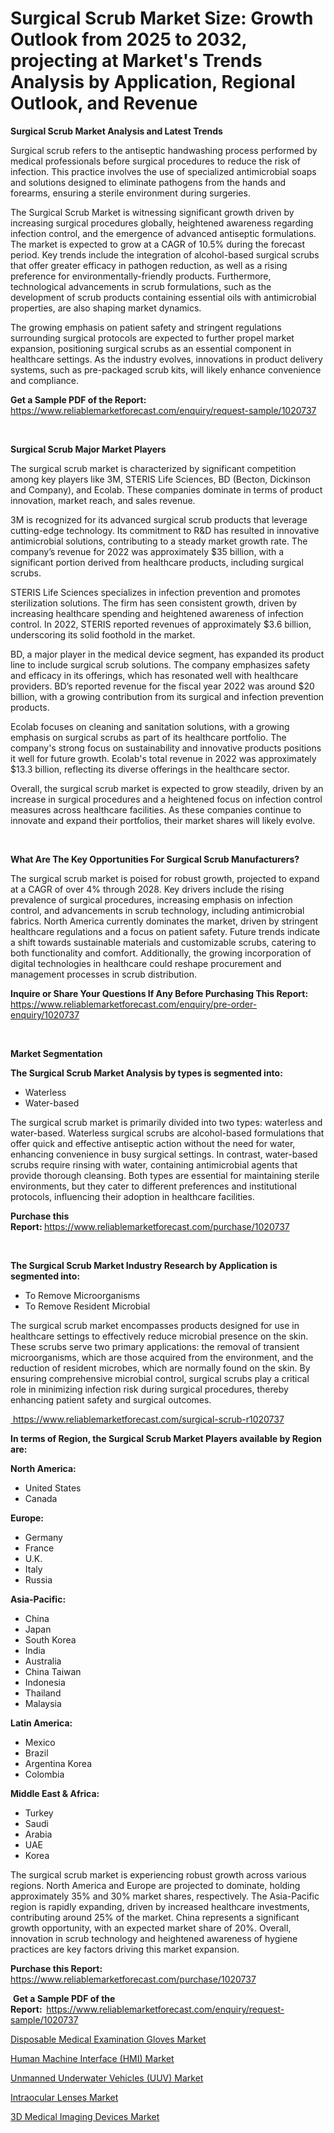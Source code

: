<p><h1>Surgical Scrub Market Size: Growth Outlook from 2025 to 2032, projecting at Market's Trends Analysis by Application, Regional Outlook, and Revenue</h1></p><p><strong>Surgical Scrub Market Analysis and Latest Trends</strong></p>
<p><p>Surgical scrub refers to the antiseptic handwashing process performed by medical professionals before surgical procedures to reduce the risk of infection. This practice involves the use of specialized antimicrobial soaps and solutions designed to eliminate pathogens from the hands and forearms, ensuring a sterile environment during surgeries. </p><p>The Surgical Scrub Market is witnessing significant growth driven by increasing surgical procedures globally, heightened awareness regarding infection control, and the emergence of advanced antiseptic formulations. The market is expected to grow at a CAGR of 10.5% during the forecast period. Key trends include the integration of alcohol-based surgical scrubs that offer greater efficacy in pathogen reduction, as well as a rising preference for environmentally-friendly products. Furthermore, technological advancements in scrub formulations, such as the development of scrub products containing essential oils with antimicrobial properties, are also shaping market dynamics. </p><p>The growing emphasis on patient safety and stringent regulations surrounding surgical protocols are expected to further propel market expansion, positioning surgical scrubs as an essential component in healthcare settings. As the industry evolves, innovations in product delivery systems, such as pre-packaged scrub kits, will likely enhance convenience and compliance.</p></p>
<p><strong>Get a Sample PDF of the Report:&nbsp;</strong> <a href="https://www.reliablemarketforecast.com/enquiry/request-sample/1020737?utm_campaign=1998&utm_medium=2&utm_source=Github&utm_content=ia&utm_term=21032025&utm_id=surgical-scrub">https://www.reliablemarketforecast.com/enquiry/request-sample/1020737</a></p>
<p>&nbsp;</p>
<p><strong>Surgical Scrub Major Market Players</strong></p>
<p><p>The surgical scrub market is characterized by significant competition among key players like 3M, STERIS Life Sciences, BD (Becton, Dickinson and Company), and Ecolab. These companies dominate in terms of product innovation, market reach, and sales revenue.</p><p>3M is recognized for its advanced surgical scrub products that leverage cutting-edge technology. Its commitment to R&D has resulted in innovative antimicrobial solutions, contributing to a steady market growth rate. The company’s revenue for 2022 was approximately $35 billion, with a significant portion derived from healthcare products, including surgical scrubs.</p><p>STERIS Life Sciences specializes in infection prevention and promotes sterilization solutions. The firm has seen consistent growth, driven by increasing healthcare spending and heightened awareness of infection control. In 2022, STERIS reported revenues of approximately $3.6 billion, underscoring its solid foothold in the market.</p><p>BD, a major player in the medical device segment, has expanded its product line to include surgical scrub solutions. The company emphasizes safety and efficacy in its offerings, which has resonated well with healthcare providers. BD’s reported revenue for the fiscal year 2022 was around $20 billion, with a growing contribution from its surgical and infection prevention products.</p><p>Ecolab focuses on cleaning and sanitation solutions, with a growing emphasis on surgical scrubs as part of its healthcare portfolio. The company's strong focus on sustainability and innovative products positions it well for future growth. Ecolab's total revenue in 2022 was approximately $13.3 billion, reflecting its diverse offerings in the healthcare sector.</p><p>Overall, the surgical scrub market is expected to grow steadily, driven by an increase in surgical procedures and a heightened focus on infection control measures across healthcare facilities. As these companies continue to innovate and expand their portfolios, their market shares will likely evolve.</p></p>
<p>&nbsp;</p>
<p><strong>What Are The Key Opportunities For Surgical Scrub Manufacturers?</strong></p>
<p><p>The surgical scrub market is poised for robust growth, projected to expand at a CAGR of over 4% through 2028. Key drivers include the rising prevalence of surgical procedures, increasing emphasis on infection control, and advancements in scrub technology, including antimicrobial fabrics. North America currently dominates the market, driven by stringent healthcare regulations and a focus on patient safety. Future trends indicate a shift towards sustainable materials and customizable scrubs, catering to both functionality and comfort. Additionally, the growing incorporation of digital technologies in healthcare could reshape procurement and management processes in scrub distribution.</p></p>
<p><strong>Inquire or Share Your Questions If Any Before Purchasing This Report:</strong> <a href="https://www.reliablemarketforecast.com/enquiry/pre-order-enquiry/1020737?utm_campaign=1998&utm_medium=2&utm_source=Github&utm_content=ia&utm_term=21032025&utm_id=surgical-scrub">https://www.reliablemarketforecast.com/enquiry/pre-order-enquiry/1020737</a></p>
<p>&nbsp;</p>
<p><strong>Market Segmentation</strong></p>
<p><strong>The Surgical Scrub Market Analysis by types is segmented into:</strong></p>
<p><ul><li>Waterless</li><li>Water-based</li></ul></p>
<p><p>The surgical scrub market is primarily divided into two types: waterless and water-based. Waterless surgical scrubs are alcohol-based formulations that offer quick and effective antiseptic action without the need for water, enhancing convenience in busy surgical settings. In contrast, water-based scrubs require rinsing with water, containing antimicrobial agents that provide thorough cleansing. Both types are essential for maintaining sterile environments, but they cater to different preferences and institutional protocols, influencing their adoption in healthcare facilities.</p></p>
<p><strong>Purchase this Report:&nbsp;</strong><a href="https://www.reliablemarketforecast.com/purchase/1020737?utm_campaign=1998&utm_medium=2&utm_source=Github&utm_content=ia&utm_term=21032025&utm_id=surgical-scrub">https://www.reliablemarketforecast.com/purchase/1020737</a></p>
<p>&nbsp;</p>
<p><strong>The Surgical Scrub Market Industry Research by Application is segmented into:</strong></p>
<p><ul><li>To Remove Microorganisms</li><li>To Remove Resident Microbial</li></ul></p>
<p><p>The surgical scrub market encompasses products designed for use in healthcare settings to effectively reduce microbial presence on the skin. These scrubs serve two primary applications: the removal of transient microorganisms, which are those acquired from the environment, and the reduction of resident microbes, which are normally found on the skin. By ensuring comprehensive microbial control, surgical scrubs play a critical role in minimizing infection risk during surgical procedures, thereby enhancing patient safety and surgical outcomes.</p></p>
<p><a href="https://www.reliablemarketforecast.com/surgical-scrub-r1020737?utm_campaign=1998&utm_medium=2&utm_source=Github&utm_content=ia&utm_term=21032025&utm_id=surgical-scrub">&nbsp;https://www.reliablemarketforecast.com/surgical-scrub-r1020737</a></p>
<p><strong>In terms of Region, the Surgical Scrub Market Players available by Region are:</strong></p>
<p>
    <p> <strong> North America: </strong>
        <ul>
            <li>United States</li>
            <li>Canada</li>
        </ul>
        </p> 
    <p> <strong> Europe: </strong>
        <ul>
            <li>Germany</li>
            <li>France</li>
            <li>U.K.</li>
            <li>Italy</li>
            <li>Russia</li>
        </ul>
        </p> 
    <p> <strong> Asia-Pacific: </strong>
        <ul>
            <li>China</li>
            <li>Japan</li>
            <li>South Korea</li>
            <li>India</li>
            <li>Australia</li>
            <li>China Taiwan</li>
            <li>Indonesia</li>
            <li>Thailand</li>
            <li>Malaysia</li>
        </ul>
        </p> 
    <p> <strong> Latin America: </strong>
        <ul>
            <li>Mexico</li>
            <li>Brazil</li>
            <li>Argentina Korea</li>
            <li>Colombia</li>
        </ul>
        </p> 
    <p> <strong> Middle East & Africa: </strong>
        <ul>
            <li>Turkey</li>
            <li>Saudi</li>
            <li>Arabia</li>
            <li>UAE</li>
            <li>Korea</li>
        </ul>
    </p>
    </p>
<p><p>The surgical scrub market is experiencing robust growth across various regions. North America and Europe are projected to dominate, holding approximately 35% and 30% market shares, respectively. The Asia-Pacific region is rapidly expanding, driven by increased healthcare investments, contributing around 25% of the market. China represents a significant growth opportunity, with an expected market share of 20%. Overall, innovation in scrub technology and heightened awareness of hygiene practices are key factors driving this market expansion.</p></p>
<p><strong>Purchase this Report: </strong><a href="https://www.reliablemarketforecast.com/purchase/1020737?utm_campaign=1998&utm_medium=2&utm_source=Github&utm_content=ia&utm_term=21032025&utm_id=surgical-scrub">https://www.reliablemarketforecast.com/purchase/1020737</a></p>
<p>&nbsp;<strong>Get a Sample PDF of the Report:&nbsp;&nbsp;</strong><a href="https://www.reliablemarketforecast.com/enquiry/request-sample/1020737?utm_campaign=1998&utm_medium=2&utm_source=Github&utm_content=ia&utm_term=21032025&utm_id=surgical-scrub">https://www.reliablemarketforecast.com/enquiry/request-sample/1020737</a></p>
<p><strong></strong></p>
<p><p><a href="https://github.com/gackesaizaze/Market-Research-Report-List-1/blob/main/disposable-medical-examination-gloves-market.md?utm_campaign=1998&utm_medium=2&utm_source=Github&utm_content=ia&utm_term=21032025&utm_id=surgical-scrub">Disposable Medical Examination Gloves Market</a></p><p><a href="https://github.com/anejaryaan8m/Market-Research-Report-List-1/blob/main/human-machine-interface-hmi-market.md?utm_campaign=1998&utm_medium=2&utm_source=Github&utm_content=ia&utm_term=21032025&utm_id=surgical-scrub">Human Machine Interface (HMI) Market</a></p><p><a href="https://github.com/neilycalanww/Market-Research-Report-List-1/blob/main/unmanned-underwater-vehicles-uuv-market.md?utm_campaign=1998&utm_medium=2&utm_source=Github&utm_content=ia&utm_term=21032025&utm_id=surgical-scrub">Unmanned Underwater Vehicles (UUV) Market</a></p><p><a href="https://github.com/krookplier6h/Market-Research-Report-List-1/blob/main/intraocular-lenses-market.md?utm_campaign=1998&utm_medium=2&utm_source=Github&utm_content=ia&utm_term=21032025&utm_id=surgical-scrub">Intraocular Lenses Market</a></p><p><a href="https://github.com/keolalelekr8/Market-Research-Report-List-1/blob/main/3d-medical-imaging-devices-market.md?utm_campaign=1998&utm_medium=2&utm_source=Github&utm_content=ia&utm_term=21032025&utm_id=surgical-scrub">3D Medical Imaging Devices Market</a></p></p>